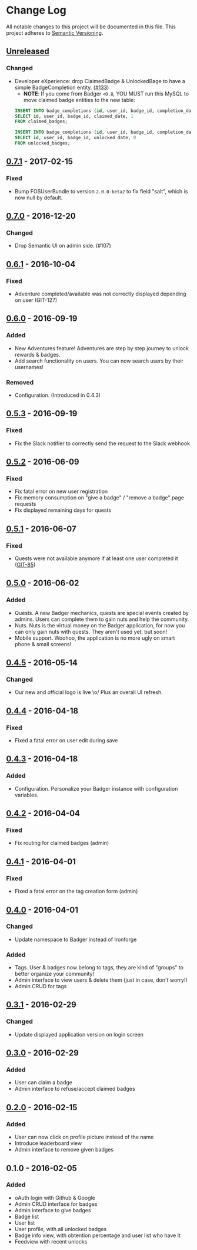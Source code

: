 # Change Log
All notable changes to this project will be documented in this file.
This project adheres to [Semantic Versioning](http://semver.org/).

## [Unreleased]

### Changed
- Developer eXperience: drop ClaimedBadge & UnlockedBage to have a simple BadgeCompletion entity. ([#133](https://github.com/the-badger/badger/issues/133))
    - **NOTE**: If you come from Badger `<0.8`, YOU MUST run this MySQL to move claimed badge entities to the new table:
    ```sql
    INSERT INTO badge_completions (id, user_id, badge_id, completion_date, pending)
    SELECT id, user_id, badge_id, claimed_date, 1
    FROM claimed_badges;
    
    INSERT INTO badge_completions (id, user_id, badge_id, completion_date, pending)
    SELECT id, user_id, badge_id, unlocked_date, 0
    FROM unlocked_badges;
    ```

## [0.7.1] - 2017-02-15
### Fixed
- Bump FOSUserBundle to version `2.0.0-beta2` to fix field "salt", which is now null by default.

## [0.7.0] - 2016-12-20
### Changed
- Drop Semantic UI on admin side. (#107)

## [0.6.1] - 2016-10-04
### Fixed
- Adventure completed/available was not correctly displayed depending on user (GIT-127)

## [0.6.0] - 2016-09-19
### Added
- New Adventures feature! Adventures are step by step journey to unlock rewards & badges.
- Add search functionality on users. You can now search users by their usernames!

### Removed
- Configuration. (Introduced in 0.4.3)

## [0.5.3] - 2016-09-19
### Fixed
- Fix the Slack notifier to correctly send the request to the Slack webhook

## [0.5.2] - 2016-06-09
### Fixed
- Fix fatal error on new user registration
- Fix memory consumption on "give a badge" / "remove a badge" page requests
- Fix displayed remaining days for quests

## [0.5.1] - 2016-06-07
### Fixed
- Quests were not available anymore if at least one user completed it ([GIT-85](https://github.com/the-badger/badger/issues/85))

## [0.5.0] - 2016-06-02
### Added
- Quests. A new Badger mechanics, quests are special events created by admins. Users can complete them to gain nuts and help the community.
- Nuts. Nuts is the virtual money on the Badger application, for now you can only gain nuts with quests. They aren't used yet, but soon!
- Mobile support. Woohoo, the application is no more ugly on smart phone & small screens!

## [0.4.5] - 2016-05-14
### Changed
- Our new and official logo is live \o/ Plus an overall UI refresh.

## [0.4.4] - 2016-04-18
### Fixed
- Fixed a fatal error on user edit during save

## [0.4.3] - 2016-04-18
### Added
- Configuration. Personalize your Badger instance with configuration variables.

## [0.4.2] - 2016-04-04
### Fixed
- Fix routing for claimed badges (admin)

## [0.4.1] - 2016-04-01
### Fixed
- Fixed a fatal error on the tag creation form (admin)

## [0.4.0] - 2016-04-01
### Changed
- Update namespace to Badger instead of Ironforge

### Added
- Tags. User & badges now belong to tags, they are kind of "groups" to better organize your community!
- Admin interface to view users & delete them (just in case, don't worry!)
- Admin CRUD for tags

## [0.3.1] - 2016-02-29
### Changed
- Update displayed application version on login screen

## [0.3.0] - 2016-02-29
### Added
- User can claim a badge
- Admin interface to refuse/accept claimed badges

## [0.2.0] - 2016-02-15
### Added
- User can now click on profile picture instead of the name
- Introduce leaderboard view
- Admin interface to remove given badges

## 0.1.0 - 2016-02-05
### Added
- oAuth login with Github & Google
- Admin CRUD interface for badges
- Admin interface to give badges
- Badge list
- User list
- User profile, with all unlocked badges
- Badge info view, with obtention percentage and user list who have it
- Feedview with recent unlocks

[Unreleased]: https://github.com/the-badger/badger/compare/v0.7.1...HEAD
[0.7.1]: https://github.com/the-badger/badger/compare/v0.7.0...v0.7.1
[0.7.0]: https://github.com/the-badger/badger/compare/v0.6.1...v0.7.0
[0.6.1]: https://github.com/the-badger/badger/compare/v0.6.0...v0.6.1
[0.6.0]: https://github.com/the-badger/badger/compare/v0.5.3...v0.6.0
[0.5.3]: https://github.com/the-badger/badger/compare/v0.5.2...v0.5.3
[0.5.2]: https://github.com/the-badger/badger/compare/v0.5.1...v0.5.2
[0.5.1]: https://github.com/the-badger/badger/compare/v0.5.0...v0.5.1
[0.5.0]: https://github.com/the-badger/badger/compare/v0.4.5...v0.5.0
[0.4.5]: https://github.com/the-badger/badger/compare/v0.4.4...v0.4.5
[0.4.4]: https://github.com/the-badger/badger/compare/v0.4.3...v0.4.4
[0.4.3]: https://github.com/the-badger/badger/compare/v0.4.2...v0.4.3
[0.4.2]: https://github.com/the-badger/badger/compare/v0.4.1...v0.4.2
[0.4.1]: https://github.com/the-badger/badger/compare/v0.4.0...v0.4.1
[0.4.0]: https://github.com/the-badger/badger/compare/v0.3.1...v0.4.0
[0.3.1]: https://github.com/the-badger/badger/compare/v0.3.0...v0.3.1
[0.3.0]: https://github.com/the-badger/badger/compare/v0.2.0...v0.3.0
[0.2.0]: https://github.com/the-badger/badger/compare/v0.1.0...v0.2.0
